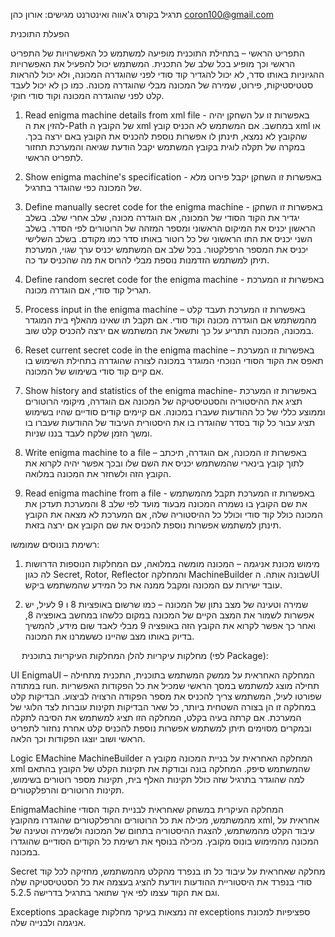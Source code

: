 תרגיל בקורס ג'אווה ואינטרנט
מגישים:
אורון כהן coron100@gmail.com

הפעלת התוכנית

התפריט הראשי – בתחילת התוכנית מופיעה למשתמש כל האפשרויות של התפריט הראשי וכך מופיע בכל שלב של התכנית. המשתמש יכול להפעיל את האפשרויות ההגיוניות באותו סדר, לא יכול להגדיר קוד סודי לפני שהוגדרה המכונה, ולא יכול להראות סטטיסטיקות, פירוט, שמירה של המכונה מבלי שהוגדרה מכונה. כמו כן לא יכול לעבד קלט לפני שהוגדרה המכונה וקוד סודי חוקי.
  
1.	Read enigma machine details from xml file   - באפשרות זו על השחקן יהיה להזין את ה-Path של הקובץ ה xml במחשב. אם המשתמש לא הכניס קובץ xml או שהקובץ לא נמצא, תינתן לו אפשרות נוספת להכניס את הקובץ באם ירצה בכך. במקרה של תקלה לוגית בקובץ המשתמש יקבל הודעת שגיאה והמערכת תחזור לתפריט הראשי.

2.	Show enigma machine's specification - באפשרות זו השחקן יקבל פירוט מלא של המכונה כפי שהוגדר בתרגיל.

3.	Define manually secret code for the enigma machine - באפשרות זו השחקן יגדיר את הקוד הסודי של המכונה, אם הוגדרה מכונה, שלב אחרי שלב. בשלב הראשון יכניס את המיקום הראשוני ומספר המזהה של הרוטורים לפי הסדר. בשלב השני יכניס את התו הראשוני של כל רוטור באותו סדר כמו מקודם. בשלב השלישי יכניס את המספר הרפלקטור. בכל שלב אם המשתמש יכניס ערך שגוי, המערכת תיתן למשתמש הזדמנות נוספת מבלי להרוס את מה שהכניס עד כה.

4.	Define random secret code for the enigma machine - באפשרות זו המערכת תגריל קוד סודי, אם הוגדרה מכונה.

5.	Process input in the enigma machine – באפשרות זו המערכת תעבד קלט מהמשתמש אם הוגדרה מכונה וקוד סודי. אם תקבל תו שאינו מהאלף בית המוגדר במכונה, המכונה תתריע על כך ותשאל את המשתמש אם ירצה להכניס קלט שוב.
6.	Reset current secret code in the enigma machine – באפשרות זו המערכת תאפס את הקוד הסודי הנוכחי המוגדר במכונה לצורה שהוגדרה בתחילת השימוש בו אם קיים קוד סודי בשימוש של המכונה.

7.	Show history and statistics of the enigma machine- באפשרות זו המערכת תציג את ההיסטוריה והסטטיסטיקה של המכונה אם הוגדרה, מיקומי הרוטורים וממוצע כללי של כל ההודעות שעברו במכונה. אם קיימים קודים סודיים שהיו בשימוש תציג עבור כל קוד בסדר שהוגדרו בו את היסטורית העיבוד של ההודעות שעברו בו ומשך הזמן שלקח לעבד בננו שניות.
8.	Write enigma machine to a file – באפשרות זו המכונה, אם הוגדרה, תיכתב לתוך קובץ בינארי שהמשתמש יכניס את השם שלו ובכך אפשר יהיה לקרוא את הקובץ הזה ולשחזר את המכונה במלואה.

9.	Read enigma machine from a file  - באפשרות זו המערכת תקבל מהמשתמש את שם הקובץ בו נשמרה המכונה מבעוד מועד לפי שלב 8 והמערכת תעדכן את המכונה כולל קוד סודי וכולל כל ההיסטוריה שלה, אם המערכת לא מצאה את הקובץ תינתן למשתמש אפשרות נוספת להכניס את שם הקובץ אם ירצה בזאת.








רשימת בונוסים שמומשו:

1.	מימוש מכונת אניגמה – המכונה מומשה במלואה, עם המחלקות הנוספות הדרושות לה כגון Secret, Rotor, Reflector והמחלקה MachineBuilder  שבונה אותה. הUI  עובד ישירות עם המכונה ומקבל ממנה את כל המידע שהמשתמש ביקש.

2.	שמירה וטעינה של מצב נתון של המכונה – כמו שרשום באופציות 8 ו 9 לעיל, יש אפשרות לשמור את המצב הקיים של המכונה במקום כלשהו במחשב באופציה 8, ואחר כך אפשר לקרוא את הקובץ הזה באופציה 9 מבלי לאבד שום מידע, להמשיך בדיוק באותו מצב שהיינו כששמרנו את המכונה.

 
מחלקות עיקריות
להלן המחלקות העיקריות בתוכנית (לפי Package):

UI
EnigmaUI – המחלקה האחראית על ממשק המשתמש בתוכנית, התכנית מתחילה במתודה run. 
תחילה מוצג למשתמש במסך הראשי שמכיל את כל הפקודות האפשריות שפורטו לעיל, המשתמש צריך להכניס את מספר הפקודה הרצויה לביצוע. הבדיקות קלט במחלקה זו הן בצורה השטחית ביותר, כל שאר הבדיקות תקינות עוברות לצד הלוגי של המערכת. אם קרתה בעיה בקלט, המחלקה הזו תציג למשתמש את הסיבה לתקלה ובמקרים מסוימים תיתן למשתמש אפשרות נוספת להכניס קלט אחרת נחזור לתפריט הראשי ושוב יוצגו הפקודות וכך הלאה.  

Logic
EMachine
MachineBuilder 
 המחלקה האחראית על בניית המכונה מקובץ ה xml שהמשתמש סיפק. המחלקה בונה ובודקת את תקינות הקלט של הקובץ בהתאם למה שהוגדר בתרגיל שזה כולל תקינות האלף בית, תקינות מספר רוטורים בשימוש, תקינות הרוטורים והרפלקטורים.

EnigmaMachine
המחלקה העיקרית במשחק שאחראית לבניית הקוד הסודי מהמשתמש, מכילה את כל הרוטורים והרפלקטורים שהוגדרו מהקובץ xml, אחראית על עיבוד הקלט מהמשתמש, להצגת ההיסטוריה בתחום של המכונה ולשמירה וטעינה של המכונה מהמימוש בונוס מקובץ. מכילה בנוסף את רשימת כל הקודים הסודיים שהוגדרו במכונה.

Secret
מחלקה שאחראית על עיבוד כל תו בנפרד מהקלט מהמשתמש, מחזיקה לכל קוד סודי בנפרד את היסטוריית ההודעות ויודעת להציג בעצמה את כל הסטטיסטיקה שלה וגם את הקוד עצמו לפי איך שתואר בתרגיל בדרישה 5.2.5. 

Exceptions 
בpackage  זה נמצאות בעיקר מחלקות exceptions  ספציפיות למכונת אניגמה ולבנייה שלה.

